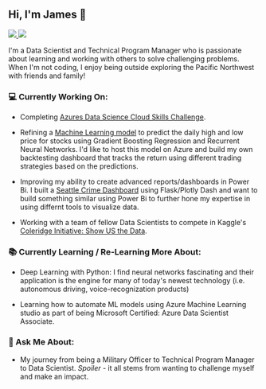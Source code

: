 

## Hi, I'm James 👋

 <!-- LinkedIn Contact -->
  <a href="https://www.linkedin.com/in/jawangusmc/" target="_blank">
    <img src="https://img.shields.io/badge/-JAMES%20WANG-blue?style=for-the-badge&logo=Linkedin&logoColor=white"/>
  </a>
  
<!-- Email -->
  <a href="mailto:jawang.um@gmail.com">
    <img src="https://img.shields.io/badge/EMAIL-jawang.um@gmail.com-20b2aa?style=for-the-badge"/>
  </a>
  
</br>
<p>
I'm a Data Scientist and Technical Program Manager who is passionate about learning and working with others to solve challenging problems. When I'm not coding, I enjoy being outside exploring the Pacific Northwest with friends and family!</p>


### 💻 Currently Working On:

* Completing [Azures Data Science Cloud Skills Challenge](https://docs.microsoft.com/en-us/learn/challenges?id=3F886A40-54D6-42DA-BDD5-BA0B210A04B9?OCID=AID3027817).

* Refining a [Machine Learning model](https://ml-stock-trading.azurewebsites.net/) to predict the daily high and low price for stocks using Gradient Boosting Regression and Recurrent Neural Networks. I'd like to host this model on Azure and build my own backtesting dashboard that tracks the return using different trading strategies based on the predictions. 

* Improving my ability to create advanced reports/dashboards in Power Bi. I built a [Seattle Crime Dashboard](https://seattle-crime-app.herokuapp.com/) using Flask/Plotly Dash and want to build something similar using Power Bi to further hone my expertise in using differnt tools to visualize data.

* Working with a team of fellow Data Scientists to compete in Kaggle's [Coleridge Initiative: Show US the Data](https://www.kaggle.com/c/coleridgeinitiative-show-us-the-data).

### 📚 Currently Learning / Re-Learning More About:

* Deep Learning with Python: I find neural networks fascinating and their application is the engine for many of today's newest technology (i.e. autonomous driving, voice-recognization products)

* Learning how to automate ML models using Azure Machine Learning studio as part of being Microsoft Certified: Azure Data Scientist Associate.

### 💬 Ask Me About:

* My journey from being a Military Officer to Technical Program Manager to Data Scientist. <i>Spoiler</i> - it all stems from wanting to challenge myself and make an impact.

